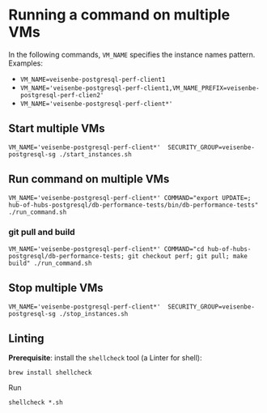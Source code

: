 # Running a command on multiple VMs

In the following commands, `VM_NAME` specifies the instance names pattern. Examples:

* `VM_NAME=veisenbe-postgresql-perf-client1`
* `VM_NAME='veisenbe-postgresql-perf-client1,VM_NAME_PREFIX=veisenbe-postgresql-perf-clien2'`
* `VM_NAME='veisenbe-postgresql-perf-client*'`

## Start multiple VMs

```
VM_NAME='veisenbe-postgresql-perf-client*'  SECURITY_GROUP=veisenbe-postgresql-sg ./start_instances.sh
```

## Run command on multiple VMs

```
VM_NAME='veisenbe-postgresql-perf-client*' COMMAND="export UPDATE=; hub-of-hubs-postgresql/db-performance-tests/bin/db-performance-tests" ./run_command.sh
```

### git pull and build

```
VM_NAME='veisenbe-postgresql-perf-client*' COMMAND="cd hub-of-hubs-postgresql/db-performance-tests; git checkout perf; git pull; make build" ./run_command.sh
```

## Stop multiple VMs

```
VM_NAME='veisenbe-postgresql-perf-client*'  SECURITY_GROUP=veisenbe-postgresql-sg ./stop_instances.sh
```

## Linting

**Prerequisite**: install the `shellcheck` tool (a Linter for shell):

```
brew install shellcheck
```

Run
```
shellcheck *.sh
```
